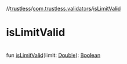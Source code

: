 //[trustless](../../index.md)/[com.trustless.validators](index.md)/[isLimitValid](is-limit-valid.md)

# isLimitValid

\
fun [isLimitValid](is-limit-valid.md)(limit: [Double](https://kotlinlang.org/api/latest/jvm/stdlib/kotlin/-double/index.html)): [Boolean](https://kotlinlang.org/api/latest/jvm/stdlib/kotlin/-boolean/index.html)
